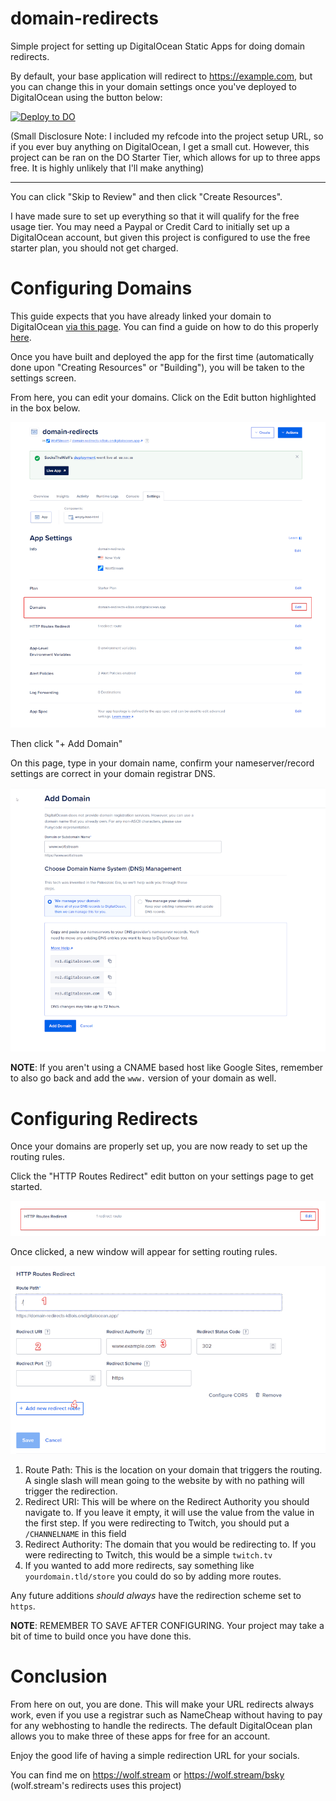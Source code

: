 # domain-redirects
Simple project for setting up DigitalOcean Static Apps for doing domain redirects. 

By default, your base application will redirect to https://example.com, but you can change this in your domain settings once you've deployed to DigitalOcean using the button below:

[![Deploy to DO](https://www.deploytodo.com/do-btn-blue.svg)](https://cloud.digitalocean.com/apps/new?repo=https://github.com/SocksTheWolf/domain-redirects/tree/main&refcode=b6f00eb15df2)

(Small Disclosure Note: I included my refcode into the project setup URL, so if you ever buy anything on DigitalOcean, I get a small cut. However, this project can be ran on the DO Starter Tier, which allows for up to three apps free. It is highly unlikely that I'll make anything)

---
You can click "Skip to Review" and then click "Create Resources". 

I have made sure to set up everything so that it will qualify for the free usage tier. You may need a Paypal or Credit Card to initially set up a DigitalOcean account, but given this project is configured to use the free starter plan, you should not get charged.

# Configuring Domains

This guide expects that you have already linked your domain to DigitalOcean [via this page](https://cloud.digitalocean.com/networking/domains). You can find a guide on how to do this properly [here](https://docs.digitalocean.com/products/networking/dns/how-to/add-domains/).

Once you have built and deployed the app for the first time (automatically done upon "Creating Resources" or "Building"), you will be taken to the settings screen. 

From here, you can edit your domains. Click on the Edit button highlighted in the box below.

![Edit Domains](/images/domains-setting.png)

Then click "+ Add Domain"

On this page, type in your domain name, confirm your nameserver/record settings are correct in your domain registrar DNS.

![Domains Settings](/images/www.png)

**NOTE**: If you aren't using a CNAME based host like Google Sites, remember to also go back and add the `www.` version of your domain as well.

# Configuring Redirects

Once your domains are properly set up, you are now ready to set up the routing rules.

Click the "HTTP Routes Redirect" edit button on your settings page to get started.

![HTTP Routes Redirect Direction](/images/http-routes.png)

Once clicked, a new window will appear for setting routing rules.

![HTTP Routing Rules](/images/routerules.png)

1. Route Path: This is the location on your domain that triggers the routing. A single slash will mean going to the website by with no pathing will trigger the redirection.
2. Redirect URI: This will be where on the Redirect Authority you should navigate to. If you leave it empty, it will use the value from the value in the first step. If you were redirecting to Twitch, you should put a `/CHANNELNAME` in this field
3. Redirect Authority: The domain that you would be redirecting to. If you were redirecting to Twitch, this would be a simple `twitch.tv`
4. If you wanted to add more redirects, say something like `yourdomain.tld/store` you could do so by adding more routes.

Any future additions _should always_ have the redirection scheme set to `https`.

**NOTE**: REMEMBER TO SAVE AFTER CONFIGURING. Your project may take a bit of time to build once you have done this.

# Conclusion

From here on out, you are done. This will make your URL redirects always work, even if you use a registrar such as NameCheap without having to pay for any webhosting to handle the redirects. The default DigitalOcean plan allows you to make three of these apps for free for an account. 

Enjoy the good life of having a simple redirection URL for your socials.

You can find me on https://wolf.stream or https://wolf.stream/bsky (wolf.stream's redirects uses this project)
